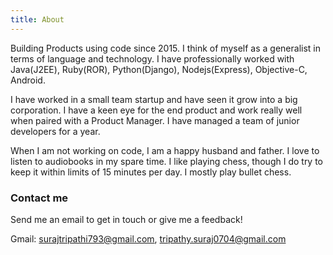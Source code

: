 ```yaml
---
title: About
---
```


Building Products using code since 2015. I think of myself as a generalist
in terms of language and technology. I have professionally worked with
Java(J2EE), Ruby(ROR), Python(Django), Nodejs(Express), Objective-C, Android.

I have worked in a small team startup and have seen it grow into a big
corporation. I have a keen eye for the end product and work really well when 
paired with a Product Manager. I have managed a team of junior developers for
a year. 

When I am not working on code, I am a happy husband and father. I love to listen
to audiobooks in my spare time. I like playing chess, though I do try to keep it
within limits of 15 minutes per day. I mostly play bullet chess. 

### Contact me
Send me an email to get in touch or give me a feedback!

Gmail: surajtripathi793@gmail.com, tripathy.suraj0704@gmail.com

